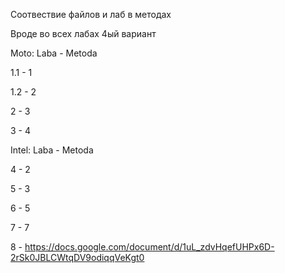 Соотвествие файлов и лаб в методах

Вроде во всех лабах 4ый вариант

Moto:
Laba - Metoda

1.1  - 1

1.2  - 2

2    - 3 

3    - 4


Intel:
Laba - Metoda

4    - 2

5    - 3

6    - 5

7    - 7

8    - https://docs.google.com/document/d/1uL_zdvHqefUHPx6D-2rSk0JBLCWtqDV9odiqqVeKgt0
